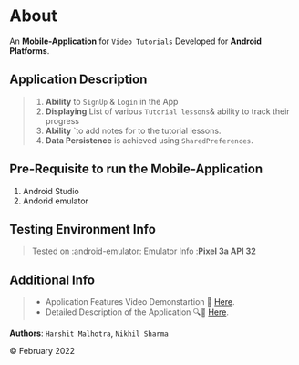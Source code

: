 # About
An **Mobile-Application** for `Video Tutorials` Developed for **Android Platforms**.

## Application Description

> 1. **Ability** to `SignUp` & `Login` in the App
> 2. **Displaying** List of various `Tutorial lessons`& ability to track their progress
> 3. **Ability** `to add notes for to the tutorial lessons.
> 4. **Data Persistence** is achieved using `SharedPreferences`.

## Pre-Requisite to run the Mobile-Application

1. Android Studio
2. Andorid emulator

## Testing Environment Info

> Tested on :android-emulator: Emulator Info :**Pixel 3a API 32**

## Additional Info

> * Application Features Video Demonstartion :movie_camera: [Here](https://drive.google.com/file/d/1nymLfHgTzdGvWKGvdWPbG4gM5OmmWrIp/view?usp=sharing).
> * Detailed Description of the Application :mag::page_with_curl:  [Here](https://drive.google.com/file/d/1ooqEUNDkjag1gqWGWC3FfAYIqwlE2aLH/view?usp=sharing).

**Authors**: `Harshit Malhotra`, `Nikhil Sharma`

© February 2022
